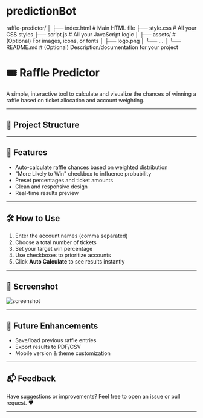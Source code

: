 # predictionBot

raffle-predictor/
│
├── index.html              # Main HTML file
├── style.css               # All your CSS styles
├── script.js               # All your JavaScript logic
│
├── assets/                 # (Optional) For images, icons, or fonts
│   ├── logo.png
│   └── ...
│
└── README.md               # (Optional) Description/documentation for your project

# 🎟️ Raffle Predictor

A simple, interactive tool to calculate and visualize the chances of winning a raffle based on ticket allocation and account weighting.

---

## 📂 Project Structure



---

## 🚀 Features

- Auto-calculate raffle chances based on weighted distribution
- "More Likely to Win" checkbox to influence probability
- Preset percentages and ticket amounts
- Clean and responsive design
- Real-time results preview

---

## 🛠️ How to Use

1. Enter the account names (comma separated)
2. Choose a total number of tickets
3. Set your target win percentage
4. Use checkboxes to prioritize accounts
5. Click **Auto Calculate** to see results instantly

---

## 📸 Screenshot

![screenshot](assets/screenshot.png) <!-- Add your screenshot to assets/ folder and name it appropriately -->

---

## 🧠 Future Enhancements

- Save/load previous raffle entries
- Export results to PDF/CSV
- Mobile version & theme customization

---

## 📬 Feedback

Have suggestions or improvements? Feel free to open an issue or pull request. ❤️

---




